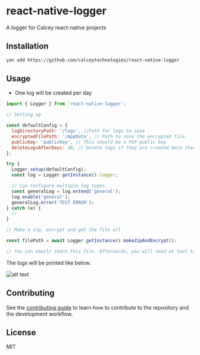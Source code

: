 # react-native-logger

A logger for Calcey react-native projects

## Installation

```sh
yan add https://github.com/calceytechnologies/react-native-logger
```

## Usage

- One log will be created per day

```js
import { Logger } from 'react-native-logger';

// Setting up

const defaultConfig = {
  logDirectoryPath: '/logs', //Path for logs to save
  encryptedFilePath: '/AppData', // Path to save the encrypted file
  publicKey: 'publicKey', // This should be a PGP public key
  deleteLogsAfterDays: 30, // Delete logs if they are created more than 30 days ago
};

try {
  Logger.setup(defaultConfig);
  const log = Logger.getInstance().logger;

  // Can configure multiple log types
  const generalLog = log.extend('general');
  log.enable('general');
  generalLog.error('TEST ERROR');
} catch (e) {
  //
}

// Make a zip, encrypt and get the file url

const filePath = await Logger.getInstance().makeZipAndEncrypt();

// You can email/ share this file. Afterwards, you will need at tool to decrypt the file such as https://pgptool.github.io/ (For testing purposes, use they key given)
```
The logs will be printed like below.

![alt text](https://i.ibb.co/gTfCg4C/Screenshot-2021-07-20-at-10-08-50.png)

## Contributing

See the [contributing guide](CONTRIBUTING.md) to learn how to contribute to the repository and the development workflow.

## License

MIT
